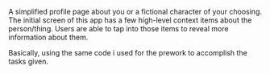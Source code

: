 A simplified profile page about you or a fictional character of your choosing. The initial screen of this app has a few high-level context items about the person/thing. Users are able to tap into those items to reveal more information about them. 

Basically, using the same code i used for the prework to accomplish the tasks given. 
